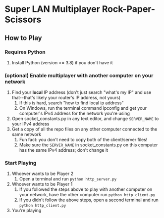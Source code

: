 # Super LAN Multiplayer Rock-Paper-Scissors
## How to Play
### Requires Python
1. Install Python (version >= 3.8) if you don't have it

### (optional) Enable multiplayer with another computer on your network
1. Find your **local** IP address (don't just search "what's my IP" and use that--that's likely your router's IP address, not yours)
   1. If this is hard, search "how to find local ip address"
   2. On Windows, run the terminal command ipconfig and get your computer's IPv4 address for the network you're using
2. Open socket_constants.py in any text editor, and change `SERVER_NAME` to your IPv4 address
3. Get a copy of all the repo files on any other computer connected to the same network
   1. Fun fact: you don't need to copy both of the client/server files!
   2. Make sure the `SERVER_NAME` in socket_constants.py on this computer has the same IPv4 address; don't change it

### Start Playing
1. Whoever wants to be Player 2
   1. Open a terminal and run `python http_server.py`
2. Whoever wants to be Player 1
   1. If you followed the steps above to play with another computer on your network, have the other computer run `python http_client.py`
   2. If you didn't follow the above steps, open a second terminal and run `python http_client.py`
3. You're playing
